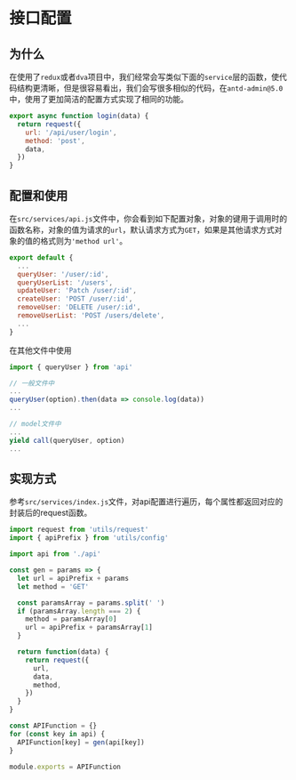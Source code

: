# 接口配置

## 为什么

在使用了`redux`或者`dva`项目中，我们经常会写类似下面的`service`层的函数，使代码结构更清晰，但是很容易看出，我们会写很多相似的代码，在`antd-admin@5.0`中，使用了更加简洁的配置方式实现了相同的功能。

```javascript
export async function login(data) {
  return request({
    url: '/api/user/login',
    method: 'post',
    data,
  })
}
```

## 配置和使用

在`src/services/api.js`文件中，你会看到如下配置对象，对象的键用于调用时的函数名称，对象的值为请求的`url`，默认请求方式为`GET`，如果是其他请求方式对象的值的格式则为`'method url'`。

```javascript
export default {
  ...
  queryUser: '/user/:id',
  queryUserList: '/users',
  updateUser: 'Patch /user/:id',
  createUser: 'POST /user/:id',
  removeUser: 'DELETE /user/:id',
  removeUserList: 'POST /users/delete',
  ...
}
```

在其他文件中使用

```javascript
import { queryUser } from 'api'

// 一般文件中
...
queryUser(option).then(data => console.log(data))
...

// model文件中
...
yield call(queryUser, option)
...
```

## 实现方式

参考`src/services/index.js`文件，对api配置进行遍历，每个属性都返回对应的封装后的request函数。

```javascript
import request from 'utils/request'
import { apiPrefix } from 'utils/config'

import api from './api'

const gen = params => {
  let url = apiPrefix + params
  let method = 'GET'

  const paramsArray = params.split(' ')
  if (paramsArray.length === 2) {
    method = paramsArray[0]
    url = apiPrefix + paramsArray[1]
  }

  return function(data) {
    return request({
      url,
      data,
      method,
    })
  }
}

const APIFunction = {}
for (const key in api) {
  APIFunction[key] = gen(api[key])
}

module.exports = APIFunction

```